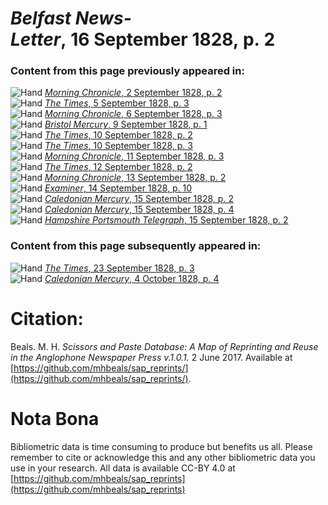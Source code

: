 # *Belfast News-Letter*, 16 September 1828, p. 2  
  
### Content from this page previously appeared in:  
![Hand](http://scissorsandpaste.net/wp-content/uploads/2017/06/smallhandpointer.png) [*Morning Chronicle*, 2 September 1828, p. 2](https://mhbeals.github.io/sap_html/Morning-Chronicle/Morning-Chronicle-2-September-1828-p-2)  
![Hand](http://scissorsandpaste.net/wp-content/uploads/2017/06/smallhandpointer.png) [*The Times*, 5 September 1828, p. 3](https://mhbeals.github.io/sap_html/The-Times/The-Times-5-September-1828-p-3)  
![Hand](http://scissorsandpaste.net/wp-content/uploads/2017/06/smallhandpointer.png) [*Morning Chronicle*, 6 September 1828, p. 3](https://mhbeals.github.io/sap_html/Morning-Chronicle/Morning-Chronicle-6-September-1828-p-3)  
![Hand](http://scissorsandpaste.net/wp-content/uploads/2017/06/smallhandpointer.png) [*Bristol Mercury*, 9 September 1828, p. 1](https://mhbeals.github.io/sap_html/Bristol-Mercury/Bristol-Mercury-9-September-1828-p-1)  
![Hand](http://scissorsandpaste.net/wp-content/uploads/2017/06/smallhandpointer.png) [*The Times*, 10 September 1828, p. 2](https://mhbeals.github.io/sap_html/The-Times/The-Times-10-September-1828-p-2)  
![Hand](http://scissorsandpaste.net/wp-content/uploads/2017/06/smallhandpointer.png) [*The Times*, 10 September 1828, p. 3](https://mhbeals.github.io/sap_html/The-Times/The-Times-10-September-1828-p-3)  
![Hand](http://scissorsandpaste.net/wp-content/uploads/2017/06/smallhandpointer.png) [*Morning Chronicle*, 11 September 1828, p. 3](https://mhbeals.github.io/sap_html/Morning-Chronicle/Morning-Chronicle-11-September-1828-p-3)  
![Hand](http://scissorsandpaste.net/wp-content/uploads/2017/06/smallhandpointer.png) [*The Times*, 12 September 1828, p. 2](https://mhbeals.github.io/sap_html/The-Times/The-Times-12-September-1828-p-2)  
![Hand](http://scissorsandpaste.net/wp-content/uploads/2017/06/smallhandpointer.png) [*Morning Chronicle*, 13 September 1828, p. 2](https://mhbeals.github.io/sap_html/Morning-Chronicle/Morning-Chronicle-13-September-1828-p-2)  
![Hand](http://scissorsandpaste.net/wp-content/uploads/2017/06/smallhandpointer.png) [*Examiner*, 14 September 1828, p. 10](https://mhbeals.github.io/sap_html/Examiner/Examiner-14-September-1828-p-10)  
![Hand](http://scissorsandpaste.net/wp-content/uploads/2017/06/smallhandpointer.png) [*Caledonian Mercury*, 15 September 1828, p. 2](https://mhbeals.github.io/sap_html/Caledonian-Mercury/Caledonian-Mercury-15-September-1828-p-2)  
![Hand](http://scissorsandpaste.net/wp-content/uploads/2017/06/smallhandpointer.png) [*Caledonian Mercury*, 15 September 1828, p. 4](https://mhbeals.github.io/sap_html/Caledonian-Mercury/Caledonian-Mercury-15-September-1828-p-4)  
![Hand](http://scissorsandpaste.net/wp-content/uploads/2017/06/smallhandpointer.png) [*Hampshire Portsmouth Telegraph*, 15 September 1828, p. 2](https://mhbeals.github.io/sap_html/Hampshire-Portsmouth-Telegraph/Hampshire-Portsmouth-Telegraph-15-September-1828-p-2)  
  
### Content from this page subsequently appeared in:  
![Hand](http://scissorsandpaste.net/wp-content/uploads/2017/06/smallhandpointer.png) [*The Times*, 23 September 1828, p. 3](https://mhbeals.github.io/sap_html/The-Times/The-Times-23-September-1828-p-3)  
![Hand](http://scissorsandpaste.net/wp-content/uploads/2017/06/smallhandpointer.png) [*Caledonian Mercury*, 4 October 1828, p. 4](https://mhbeals.github.io/sap_html/Caledonian-Mercury/Caledonian-Mercury-4-October-1828-p-4)  


# Citation: 

Beals. M. H. *Scissors and Paste Database: A Map of Reprinting and Reuse in the Anglophone Newspaper Press v.1.0.1.* 2 June 2017. Available at [https://github.com/mhbeals/sap_reprints/](https://github.com/mhbeals/sap_reprints/). 

# Nota Bona

Bibliometric data is time consuming to produce but benefits us all. Please remember to cite or acknowledge this and any other bibliometric data you use in your research. All data is available CC-BY 4.0 at [https://github.com/mhbeals/sap_reprints](https://github.com/mhbeals/sap_reprints)